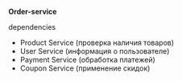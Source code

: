 **Order-service**

dependencies
- Product Service (проверка наличия товаров)
- User Service (информация о пользователе)
- Payment Service (обработка платежей)
- Coupon Service (применение скидок)